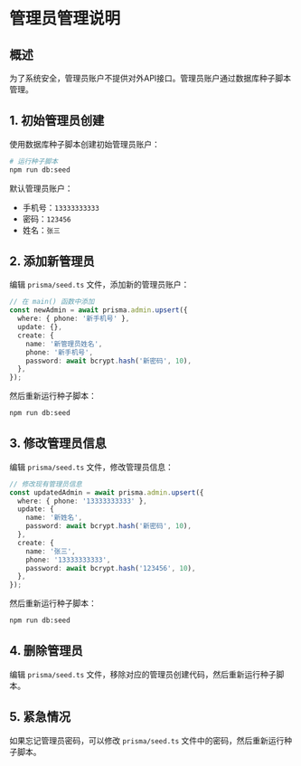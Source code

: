 # 管理员管理说明

## 概述
为了系统安全，管理员账户不提供对外API接口。管理员账户通过数据库种子脚本管理。

## 1. 初始管理员创建
使用数据库种子脚本创建初始管理员账户：

```bash
# 运行种子脚本
npm run db:seed
```

默认管理员账户：
- 手机号：`13333333333`
- 密码：`123456`
- 姓名：`张三`

## 2. 添加新管理员
编辑 `prisma/seed.ts` 文件，添加新的管理员账户：

```typescript
// 在 main() 函数中添加
const newAdmin = await prisma.admin.upsert({
  where: { phone: '新手机号' },
  update: {},
  create: {
    name: '新管理员姓名',
    phone: '新手机号',
    password: await bcrypt.hash('新密码', 10),
  },
});
```

然后重新运行种子脚本：
```bash
npm run db:seed
```

## 3. 修改管理员信息
编辑 `prisma/seed.ts` 文件，修改管理员信息：

```typescript
// 修改现有管理员信息
const updatedAdmin = await prisma.admin.upsert({
  where: { phone: '13333333333' },
  update: {
    name: '新姓名',
    password: await bcrypt.hash('新密码', 10),
  },
  create: {
    name: '张三',
    phone: '13333333333',
    password: await bcrypt.hash('123456', 10),
  },
});
```

然后重新运行种子脚本：
```bash
npm run db:seed
```

## 4. 删除管理员
编辑 `prisma/seed.ts` 文件，移除对应的管理员创建代码，然后重新运行种子脚本。

## 5. 紧急情况
如果忘记管理员密码，可以修改 `prisma/seed.ts` 文件中的密码，然后重新运行种子脚本。